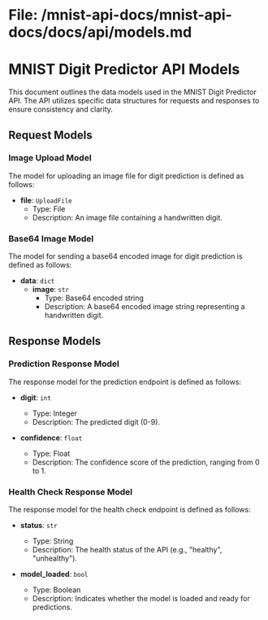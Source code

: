 # File: /mnist-api-docs/mnist-api-docs/docs/api/models.md

# MNIST Digit Predictor API Models

This document outlines the data models used in the MNIST Digit Predictor API. The API utilizes specific data structures for requests and responses to ensure consistency and clarity.

## Request Models

### Image Upload Model

The model for uploading an image file for digit prediction is defined as follows:

- **file**: `UploadFile`
  - Type: File
  - Description: An image file containing a handwritten digit.

### Base64 Image Model

The model for sending a base64 encoded image for digit prediction is defined as follows:

- **data**: `dict`
  - **image**: `str`
    - Type: Base64 encoded string
    - Description: A base64 encoded image string representing a handwritten digit.

## Response Models

### Prediction Response Model

The response model for the prediction endpoint is defined as follows:

- **digit**: `int`
  - Type: Integer
  - Description: The predicted digit (0-9).

- **confidence**: `float`
  - Type: Float
  - Description: The confidence score of the prediction, ranging from 0 to 1.

### Health Check Response Model

The response model for the health check endpoint is defined as follows:

- **status**: `str`
  - Type: String
  - Description: The health status of the API (e.g., "healthy", "unhealthy").

- **model_loaded**: `bool`
  - Type: Boolean
  - Description: Indicates whether the model is loaded and ready for predictions.
